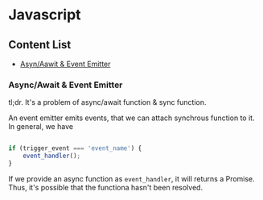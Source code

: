 # Javascript

## Content List

- [Asyn/Aawit & Event Emitter](#Async)

### Async/Await & Event Emitter

tl;dr. It's a problem of async/await function & sync function.

An event emitter emits events, that we can attach synchrous function to it.
In general, we have

```.js

if (trigger_event === 'event_name') {
    event_handler();
}
```

If we provide an async function as `event_handler`, it will returns a Promise. Thus, it's possible that the functiona hasn't been resolved.